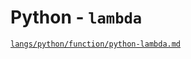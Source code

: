 # Python - `lambda`

[`langs/python/function/python-lambda.md`](/langs/python/function/python-lambda.md)
